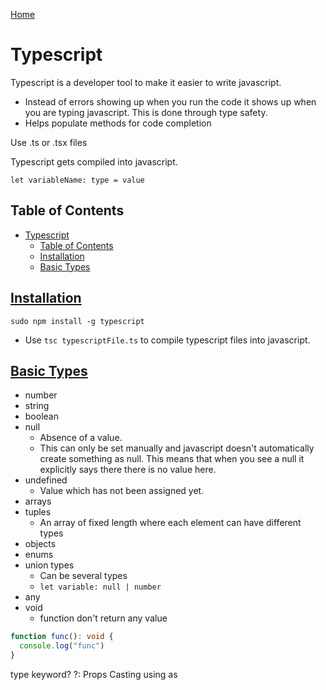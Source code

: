 [Home](./README.md)

# Typescript
Typescript is a developer tool to make it easier to write javascript.
- Instead of errors showing up when you run the code it shows up when you are typing javascript. This is done through type safety.
- Helps populate methods for code completion

Use .ts or .tsx files

Typescript gets compiled into javascript.

`let variableName: type = value`

## Table of Contents
<!-- TOC -->

- [Typescript](#typescript)
  - [Table of Contents](#table-of-contents)
  - [Installation](#installation)
  - [Basic Types](#basic-types)

<!-- /TOC -->

## [Installation](#table-of-contents)
`sudo npm install -g typescript`
- Use `tsc typescriptFile.ts` to compile typescript files into javascript.

## [Basic Types](#table-of-contents)
- number
- string
- boolean
- null
  - Absence of a value.
  - This can only be set manually and javascript doesn't automatically create something as null. This means that when you see a null it explicitly says there there is no value here.
- undefined
  - Value which has not been assigned yet.
- arrays
- tuples
  - An array of fixed length where each element can have different types
- objects
- enums
- union types
  - Can be several types
  - `let variable: null | number`
- any
- void
  - function don't return any value
```typescript
function func(): void {
  console.log("func")
}
```

type keyword?
?:
Props
Casting using as